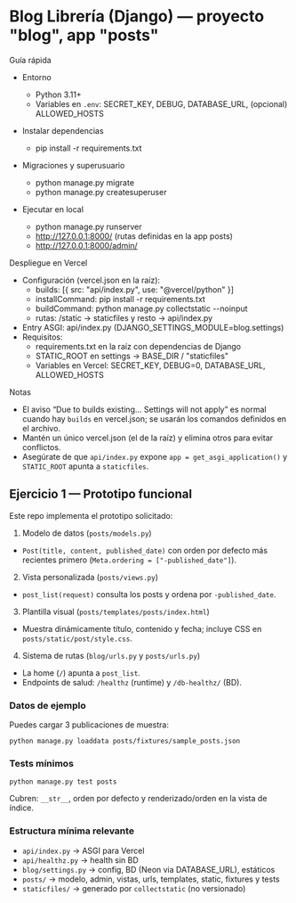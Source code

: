 # Blog Librería (Django) — proyecto "blog", app "posts"

Guía rápida

- Entorno
  - Python 3.11+
  - Variables en `.env`: SECRET_KEY, DEBUG, DATABASE_URL, (opcional) ALLOWED_HOSTS

- Instalar dependencias
  - pip install -r requirements.txt

- Migraciones y superusuario
  - python manage.py migrate
  - python manage.py createsuperuser

- Ejecutar en local
  - python manage.py runserver
  - http://127.0.0.1:8000/  (rutas definidas en la app posts)
  - http://127.0.0.1:8000/admin/

Despliegue en Vercel

- Configuración (vercel.json en la raíz):
  - builds: [{ src: "api/index.py", use: "@vercel/python" }]
  - installCommand: pip install -r requirements.txt
  - buildCommand: python manage.py collectstatic --noinput
  - rutas: /static -> staticfiles y resto -> api/index.py
- Entry ASGI: api/index.py (DJANGO_SETTINGS_MODULE=blog.settings)
- Requisitos:
  - requirements.txt en la raíz con dependencias de Django
  - STATIC_ROOT en settings -> BASE_DIR / "staticfiles"
  - Variables en Vercel: SECRET_KEY, DEBUG=0, DATABASE_URL, ALLOWED_HOSTS

Notas
- El aviso “Due to builds existing... Settings will not apply” es normal cuando hay `builds` en vercel.json; se usarán los comandos definidos en el archivo.
- Mantén un único vercel.json (el de la raíz) y elimina otros para evitar conflictos.
- Asegúrate de que `api/index.py` expone `app = get_asgi_application()` y `STATIC_ROOT` apunta a `staticfiles`.

## Ejercicio 1 — Prototipo funcional

Este repo implementa el prototipo solicitado:

1) Modelo de datos (`posts/models.py`)
- `Post(title, content, published_date)` con orden por defecto más recientes primero (`Meta.ordering = ["-published_date"]`).

2) Vista personalizada (`posts/views.py`)
- `post_list(request)` consulta los posts y ordena por `-published_date`.

3) Plantilla visual (`posts/templates/posts/index.html`)
- Muestra dinámicamente título, contenido y fecha; incluye CSS en `posts/static/post/style.css`.

4) Sistema de rutas (`blog/urls.py` y `posts/urls.py`)
- La home (`/`) apunta a `post_list`.
- Endpoints de salud: `/healthz` (runtime) y `/db-healthz/` (BD).

### Datos de ejemplo

Puedes cargar 3 publicaciones de muestra:

```pwsh
python manage.py loaddata posts/fixtures/sample_posts.json
```

### Tests mínimos

```pwsh
python manage.py test posts
```

Cubren: `__str__`, orden por defecto y renderizado/orden en la vista de índice.

### Estructura mínima relevante

- `api/index.py` → ASGI para Vercel
- `api/healthz.py` → health sin BD
- `blog/settings.py` → config, BD (Neon via DATABASE_URL), estáticos
- `posts/` → modelo, admin, vistas, urls, templates, static, fixtures y tests
- `staticfiles/` → generado por `collectstatic` (no versionado)
